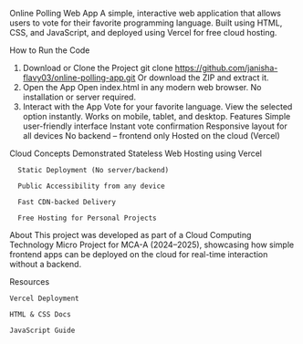 Online Polling Web App
A simple, interactive web application that allows users to vote for their favorite programming language. Built using HTML, CSS, and JavaScript, and deployed using Vercel for free cloud hosting.

How to Run the Code

   1. Download or Clone the Project
      git clone https://github.com/janisha-flavy03/online-polling-app.git
      Or download the ZIP and extract it.
   2. Open the App
      Open index.html in any modern web browser.
      No installation or server required.
   3. Interact with the App
      Vote for your favorite language.
      View the selected option instantly.
      Works on mobile, tablet, and desktop.
Features
     Simple user-friendly interface
     Instant vote confirmation
     Responsive layout for all devices
     No backend – frontend only
     Hosted on the cloud (Vercel)

Cloud Concepts Demonstrated
      Stateless Web Hosting using Vercel

      Static Deployment (No server/backend)

      Public Accessibility from any device

      Fast CDN-backed Delivery

      Free Hosting for Personal Projects

 About
     This project was developed as part of a Cloud Computing Technology Micro Project for MCA-A (2024–2025), showcasing how simple frontend apps can be deployed on the cloud for real-time interaction without a 
     backend.

Resources

    Vercel Deployment

    HTML & CSS Docs

    JavaScript Guide

